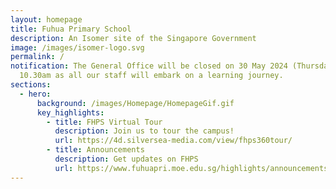```yaml
---
layout: homepage
title: Fuhua Primary School
description: An Isomer site of the Singapore Government
image: /images/isomer-logo.svg
permalink: /
notification: The General Office will be closed on 30 May 2024 (Thursday) from
  10.30am as all our staff will embark on a learning journey.
sections:
  - hero:
      background: /images/Homepage/HomepageGif.gif
      key_highlights:
        - title: FHPS Virtual Tour
          description: Join us to tour the campus!
          url: https://4d.silversea-media.com/view/fhps360tour/
        - title: Announcements
          description: Get updates on FHPS
          url: https://www.fuhuapri.moe.edu.sg/highlights/announcements/
---
```

